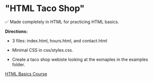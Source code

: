 # "HTML Taco Shop"

✅ Made completely in HTML for practicing HTML basics.

**Directions:**

- 3 files: index.html, hours.html, and contact.html

- Minimal CSS in css/styles.css.

- Create a taco shop webiste looking at the exmaples in the examples folder.

[HTML Basics Course](youtube.com/watch?v=mJgBOIoGihA&t=12793s)
